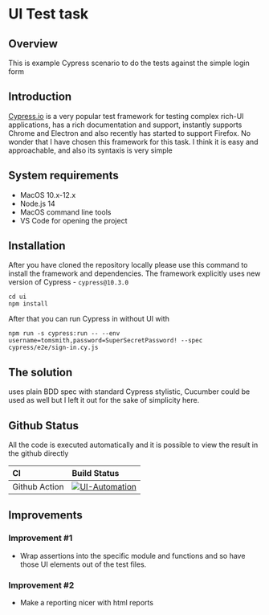 # UI Test task
## Overview 

This is example Cypress scenario to do the tests against the simple login form

## Introduction

[Cypress.io](https://cypress.io) is a very popular test framework for testing complex rich-UI applications, has a rich documentation and support, instantly supports Chrome and Electron and also recently has started to support Firefox. No wonder that I have chosen this framework for this task. I think it is easy and approachable, and also its syntaxis is very simple

## System requirements

- MacOS 10.x-12.x
- Node.js 14
- MacOS command line tools
- VS Code for opening the project

## Installation

After you have cloned the repository locally please use this command to install the framework and dependencies. The framework explicitly uses new version of Cypress - `cypress@10.3.0` 
  
	cd ui
	npm install

After that you can run Cypress in without UI with
    
	npm run -s cypress:run -- --env username=tomsmith,password=SuperSecretPassword! --spec cypress/e2e/sign-in.cy.js

## The solution

uses plain BDD spec with standard Cypress stylistic, Cucumber could be used as well but I left it out for the sake of simplicity here.

## Github Status

All the code is executed automatically and it is possible to view the result in the github directly

| CI            | Build Status  |
| :---------    | :---------    |
| Github Action | [![UI-Automation](https://github.com/Desperado/test_task_qd/actions/workflows/ui.yml/badge.svg)](https://github.com/Desperado/test_task_qd/actions/workflows/ui.yml) |

## Improvements
### Improvement #1

- Wrap assertions into the specific module and functions and so have those UI elements out of the test files.

### Improvement #2

- Make a reporting nicer with html reports